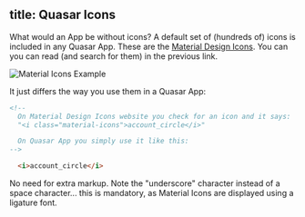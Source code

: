 title: Quasar Icons
---
What would an App be without icons? A default set of (hundreds of) icons is included in any Quasar App.
These are the [Material Design Icons](https://design.google.com/icons/). You can you can read (and search for them) in the previous link.

![Material Icons Example](/images/material-icons.png)

It just differs the way you use them in a Quasar App:
``` html
<!--
  On Material Design Icons website you check for an icon and it says:
  "<i class="material-icons">account_circle</i>"

  On Quasar App you simply use it like this:
-->

  <i>account_circle</i>
```

No need for extra markup. Note the "underscore" character instead of a space character... this is mandatory, as Material Icons are displayed using a ligature font.
